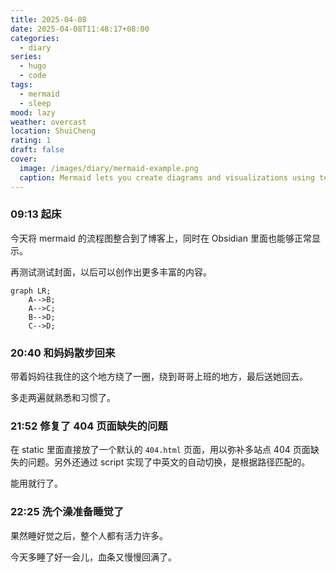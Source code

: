 ```yaml
---
title: 2025-04-08
date: 2025-04-08T11:48:17+08:00
categories:
  - diary
series:
  - hugo
  - code
tags:
  - mermaid
  - sleep
mood: lazy
weather: overcast
location: ShuiCheng
rating: 1
draft: false
cover:
  image: /images/diary/mermaid-example.png
  caption: Mermaid lets you create diagrams and visualizations using text and code [manual](https://mermaid.js.org/intro/)
---
```

### 09:13 起床

今天将 mermaid 的流程图整合到了博客上，同时在 Obsidian 里面也能够正常显示。

再测试测试封面，以后可以创作出更多丰富的内容。

```mermaid
graph LR;
    A-->B;
    A-->C;
    B-->D;
    C-->D;
```


### 20:40 和妈妈散步回来

带着妈妈往我住的这个地方绕了一圈，绕到哥哥上班的地方，最后送她回去。

多走两遍就熟悉和习惯了。

### 21:52 修复了 404 页面缺失的问题

在 static 里面直接放了一个默认的 `404.html` 页面，用以弥补多站点 404 页面缺失的问题。另外还通过 script 实现了中英文的自动切换，是根据路径匹配的。

能用就行了。

### 22:25 洗个澡准备睡觉了

果然睡好觉之后，整个人都有活力许多。

今天多睡了好一会儿，血条又慢慢回满了。

